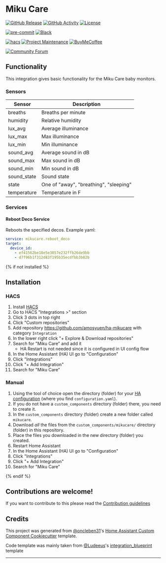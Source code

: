 # Miku Care

[![GitHub Release][releases-shield]][releases]
[![GitHub Activity][commits-shield]][commits]
[![License][license-shield]](LICENSE)

[![pre-commit][pre-commit-shield]][pre-commit]
[![Black][black-shield]][black]

[![hacs][hacsbadge]][hacs]
[![Project Maintenance][maintenance-shield]][user_profile]
[![BuyMeCoffee][buymecoffeebadge]][buymecoffee]

[![Community Forum][forum-shield]][forum]

## Functionality

This integration gives basic functionality for the Miku Care baby monitors.

### Sensors

| Sensor      | Description                            |
| ----------- | -------------------------------------- |
| breaths     | Breaths per minute                     |
| humidity    | Relative humidity                      |
| lux_avg     | Average illuminance                    |
| lux_max     | Max illuminance                        |
| lux_min     | Min illuminance                        |
| sound_avg   | Average sound in dB                    |
| sound_max   | Max sound in dB                        |
| sound_min   | Min sound in dB                        |
| sound_state | Sound state                            |
| state       | One of "away", "breathing", "sleeping" |
| temperature | Temperature in F                       |

### Services

#### Reboot Deco Service

Reboots the specified decos. Example yaml:

```yaml
service: mikucare.reboot_deco
target:
  device_id:
    - ef41562be18e5e3057e232ffb26de9bb
    - d7f96b1f312d83f195b35ecdfbb3b02b
```

{% if not installed %}

## Installation

### HACS

1. Install [HACS](https://hacs.xyz/)
2. Go to HACS "Integrations >" section
3. Click 3 dots in top right
4. Click "Custom repositories"
5. Add repository https://github.com/amosyuen/ha-mikucare with category `Integration`
6. In the lower right click "+ Explore & Download repositories"
7. Search for "Miku Care" and add it
   - HA Restart is not needed since it is configured in UI config flow
8. In the Home Assistant (HA) UI go to "Configuration"
9. Click "Integrations"
10. Click "+ Add Integration"
11. Search for "Miku Care"

### Manual

1. Using the tool of choice open the directory (folder) for your [HA configuration](https://www.home-assistant.io/docs/configuration/) (where you find `configuration.yaml`).
2. If you do not have a `custom_components` directory (folder) there, you need to create it.
3. In the `custom_components` directory (folder) create a new folder called `mikucare`.
4. Download _all_ the files from the `custom_components/mikucare/` directory (folder) in this repository.
5. Place the files you downloaded in the new directory (folder) you created.
6. Restart Home Assistant
7. In the Home Assistant (HA) UI go to "Configuration"
8. Click "Integrations"
9. Click "+ Add Integration"
10. Search for "Miku Care"

{% endif %}

## Contributions are welcome!

If you want to contribute to this please read the [Contribution guidelines](https://github.com/amosyuen/ha-mikucare/blob/master/CONTRIBUTING.md)

## Credits

This project was generated from [@oncleben31](https://github.com/oncleben31)'s [Home Assistant Custom Component Cookiecutter](https://github.com/oncleben31/cookiecutter-homeassistant-custom-component) template.

Code template was mainly taken from [@Ludeeus](https://github.com/ludeeus)'s [integration_blueprint][integration_blueprint] template

---

[integration_blueprint]: https://github.com/custom-components/integration_blueprint
[black]: https://github.com/psf/black
[black-shield]: https://img.shields.io/badge/code%20style-black-000000.svg?style=for-the-badge
[buymecoffee]: https://paypal.me/amosyuen
[buymecoffeebadge]: https://img.shields.io/badge/buy%20me%20a%20coffee-donate-yellow.svg?style=for-the-badge
[commits-shield]: https://img.shields.io/github/commit-activity/y/amosyuen/ha-mikucare.svg?style=for-the-badge
[commits]: https://github.com/amosyuen/ha-mikucare/commits/main
[hacs]: https://hacs.xyz
[hacsbadge]: https://img.shields.io/badge/HACS-Default-orange.svg?style=for-the-badge
[forum-shield]: https://img.shields.io/badge/community-forum-brightgreen.svg?style=for-the-badge
[forum]: https://community.home-assistant.io/
[license-shield]: https://img.shields.io/github/license/amosyuen/ha-mikucare.svg?style=for-the-badge
[maintenance-shield]: https://img.shields.io/badge/maintainer-%40amosyuen-blue.svg?style=for-the-badge
[pre-commit]: https://github.com/pre-commit/pre-commit
[pre-commit-shield]: https://img.shields.io/badge/pre--commit-enabled-brightgreen?style=for-the-badge
[releases-shield]: https://img.shields.io/github/release/amosyuen/ha-mikucare.svg?style=for-the-badge
[releases]: https://github.com/amosyuen/ha-mikucare/releases
[user_profile]: https://github.com/amosyuen

